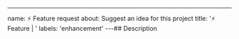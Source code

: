 ---
name: ⚡ Feature request
about: Suggest an idea for this project
title: '⚡ Feature | '
labels: 'enhancement'
---## Description
